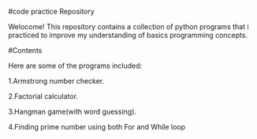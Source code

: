 #code practice Repository 

Welocome! This repository contains a collection of python programs that i practiced to improve my understanding of basics programming concepts.

#Contents

Here are some of the programs included:

1.Armstrong number checker.

2.Factorial calculator.

3.Hangman game(with word guessing).

4.Finding prime number using both For and While loop

